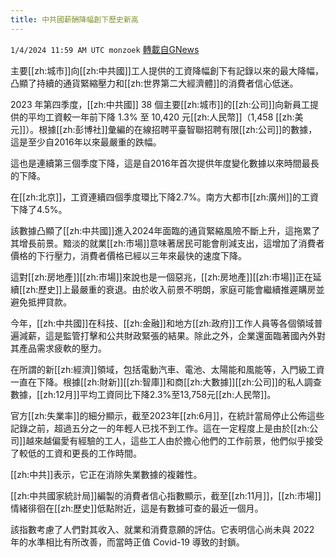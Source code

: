 ```yaml
---
title: 中共國薪酬降幅創下歷史新高
---
```

`1/4/2024 11:59 AM UTC monzoek` [轉載自GNews](https://gnews.org/articles/2183567)

主要[[zh:城市]]向[[zh:中共國]]工人提供的工資降幅創下有記錄以來的最大降幅，凸顯了持續的通貨緊縮壓力和[[zh:世界第二大經濟體]]的消費者信心低迷。

2023 年第四季度，[[zh:中共國]] 38 個主要[[zh:城市]]的[[zh:公司]]向新員工提供的平均工資較一年前下降 1.3% 至 10,420 元[[zh:人民幣]]（1,458 [[zh:美元]]）。根據[[zh:彭博社]]彙編的在線招聘平臺智聯招聘有限[[zh:公司]]的數據，這是至少自2016年以來最嚴重的跌幅。

這也是連續第三個季度下降，這是自2016年首次提供年度變化數據以來時間最長的下降。

在[[zh:北京]]，工資連續四個季度環比下降2.7%。南方大都市[[zh:廣州]]的工資下降了4.5%。

該數據凸顯了[[zh:中共國]]進入2024年面臨的通貨緊縮風險不斷上升，這拖累了其增長前景。黯淡的就業[[zh:市場]]意味著居民可能會削減支出，這增加了消費者價格的下行壓力，消費者價格已經以三年來最快的速度下降。

這對[[zh:房地產]][[zh:市場]]來說也是一個惡兆，[[zh:房地產]][[zh:市場]]正在延續[[zh:歷史]]上最嚴重的衰退。由於收入前景不明朗，家庭可能會繼續推遲購房並避免抵押貸款。

今年，[[zh:中共國]]在科技、[[zh:金融]]和地方[[zh:政府]]工作人員等各個領域普遍減薪，這是監管打擊和公共財政緊張的結果。除此之外，企業還面臨著國內外對其產品需求疲軟的壓力。

在所謂的新[[zh:經濟]]領域，包括電動汽車、電池、太陽能和風能等，入門級工資一直在下降。根據[[zh:財新]][[zh:智庫]]和商[[zh:大數據]][[zh:公司]]的私人調查數據，[[zh:12月]]平均工資同比下降2.3%至13,758元[[zh:人民幣]]。

官方[[zh:失業率]]的細分顯示，截至2023年[[zh:6月]]，在統計當局停止公佈這些記錄之前，超過五分之一的年輕人已找不到工作。這在一定程度上是由於[[zh:公司]]越來越偏愛有經驗的工人，這些工人由於擔心他們的工作前景，他們似乎接受了較低的工資和更長的工作時間。

[[zh:中共]]表示，它正在消除失業數據的複雜性。

[[zh:中共國家統計局]]編製的消費者信心指數顯示，截至[[zh:11月]]，[[zh:市場]]情緒徘徊在[[zh:歷史]]低點附近，這是有數據可查的最近一個月。

該指數考慮了人們對其收入、就業和消費意願的評估。它表明信心尚未與 2022 年的水準相比有所改善，而當時正值 Covid-19 導致的封鎖。

